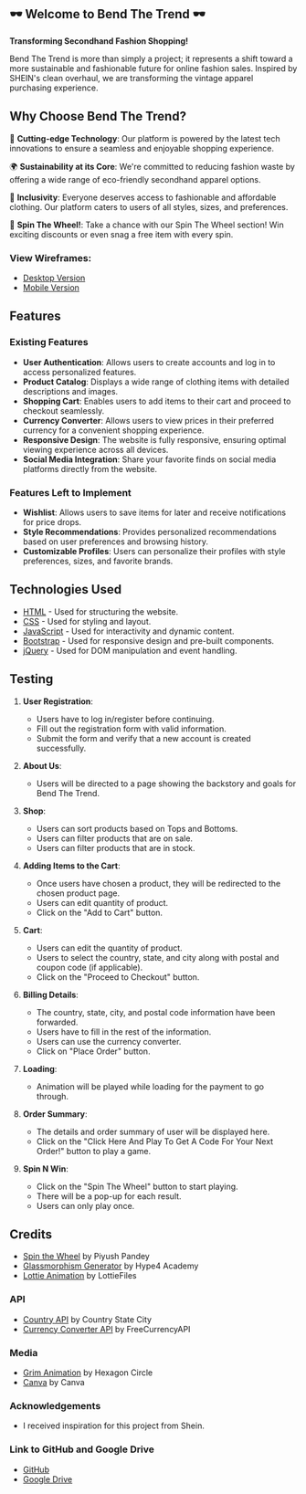 ## :dark_sunglasses: Welcome to Bend The Trend :dark_sunglasses:

**Transforming Secondhand Fashion Shopping!**

Bend The Trend is more than simply a project; it represents a shift toward a more sustainable and fashionable future for online fashion sales. Inspired by SHEIN's clean overhaul, we are transforming the vintage apparel purchasing experience.
 
## Why Choose Bend The Trend?

🌟 **Cutting-edge Technology**: Our platform is powered by the latest tech innovations to ensure a seamless and enjoyable shopping experience.

🌍 **Sustainability at its Core**: We're committed to reducing fashion waste by offering a wide range of eco-friendly secondhand apparel options.

🤝 **Inclusivity**: Everyone deserves access to fashionable and affordable clothing. Our platform caters to users of all styles, sizes, and preferences.

🎉 **Spin The Wheel!**: Take a chance with our Spin The Wheel section! Win exciting discounts or even snag a free item with every spin.

### View Wireframes:
- [Desktop Version](https://www.figma.com/file/Zy8MTiPYC3Ztp4g8t8yHSZ/Dewi-%26-Joey---BTT-Desktop?type=design&node-id=4%3A116&mode=design&t=1Y60LSQxLKZAgBFb-1)
- [Mobile Version](https://www.figma.com/file/8sjzCDfuGVr7uepfeqeW85/Dewi-%26-Joey---BTT-Mobile?type=design&node-id=0%3A1)

## Features
 <!-- Different parts and features of this project-->
### Existing Features
- **User Authentication**: Allows users to create accounts and log in to access personalized features.
- **Product Catalog**: Displays a wide range of clothing items with detailed descriptions and images.
- **Shopping Cart**: Enables users to add items to their cart and proceed to checkout seamlessly.
- **Currency Converter**: Allows users to view prices in their preferred currency for a convenient shopping experience.
- **Responsive Design**: The website is fully responsive, ensuring optimal viewing experience across all devices.
- **Social Media Integration**: Share your favorite finds on social media platforms directly from the website.

### Features Left to Implement
- **Wishlist**: Allows users to save items for later and receive notifications for price drops.
- **Style Recommendations**: Provides personalized recommendations based on user preferences and browsing history.
- **Customizable Profiles**: Users can personalize their profiles with style preferences, sizes, and favorite brands.

## Technologies Used

- [HTML](https://developer.mozilla.org/en-US/docs/Web/HTML) - Used for structuring the website.
- [CSS](https://developer.mozilla.org/en-US/docs/Web/CSS) - Used for styling and layout.
- [JavaScript](https://developer.mozilla.org/en-US/docs/Web/JavaScript) - Used for interactivity and dynamic content.
- [Bootstrap](https://getbootstrap.com) - Used for responsive design and pre-built components.
- [jQuery](https://jquery.com) - Used for DOM manipulation and event handling.


## Testing

1. **User Registration**:
    - Users have to log in/register before continuing.
    - Fill out the registration form with valid information.
    - Submit the form and verify that a new account is created successfully.

2. **About Us**:
    - Users will be directed to a page showing the backstory and goals for Bend The Trend.

3. **Shop**:
    - Users can sort products based on Tops and Bottoms.
    - Users can filter products that are on sale.
    - Users can filter products that are in stock.
    
4. **Adding Items to the Cart**:
    - Once users have chosen a product, they will be redirected to the chosen product page.
    - Users can edit quantity of product.
    - Click on the "Add to Cart" button.

5. **Cart**:
    - Users can edit the quantity of product.
    - Users to select the country, state, and city along with postal and coupon code (if applicable).
    - Click on the "Proceed to Checkout" button.

6. **Billing Details**:
    - The country, state, city, and postal code information have been forwarded.
    - Users have to fill in the rest of the information.
    - Users can use the currency converter.
    - Click on "Place Order" button.

7. **Loading**:
    - Animation will be played while loading for the payment to go through.

8. **Order Summary**:
    - The details and order summary of user will be displayed here.
    - Click on the "Click Here And Play To Get A Code For Your Next Order!" button to play a game.

9. **Spin N Win**:
    - Click on the "Spin The Wheel" button to start playing.
    - There will be a pop-up for each result.
    - Users can only play once.

## Credits
- [Spin the Wheel](https://codepen.io/piyushpd139/pen/PojmJNp) by Piyush Pandey
- [Glassmorphism Generator](https://hype4.academy/tools/glassmorphism-generator) by Hype4 Academy
- [Lottie Animation](https://lottiefiles.com/animations/mobile-payment-mCuHxXCLis) by LottieFiles

### API
- [Country API](https://countrystatecity.in/docs/) by Country State City
- [Currency Converter API](https://app.freecurrencyapi.com/dashboard) by FreeCurrencyAPI

### Media
- [Grim Animation](https://codepen.io/hexagoncircle/pen/vYxKLOa) by Hexagon Circle
- [Canva](https://www.canva.com/) by Canva

### Acknowledgements
- I received inspiration for this project from Shein.

### Link to GitHub and Google Drive
- [GitHub](https://github.com/Dewiliaa/BendTheTrend.git)
- [Google Drive](https://drive.google.com/file/d/1BA16pphS65HHtMuZDclh2NLV0b7f9rpS/view?usp=sharing)